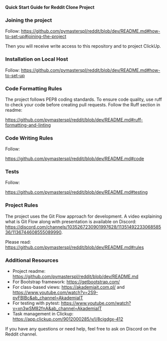 **Quick Start Guide for Reddit Clone Project**

### Joining the project

Follow: https://github.com/pymasterspl/reddit/blob/dev/README.md#how-to-set-up#joining-the-project

Then you will receive write access to this repository and to project ClickUp. 


### Installation on Local Host

Follow: https://github.com/pymasterspl/reddit/blob/dev/README.md#how-to-set-up


### Code Formatting Rules

The project follows PEP8 coding standards. To ensure code quality, use ruff to check your code before creating pull requests. Follow the Ruff section in readme:

https://github.com/pymasterspl/reddit/blob/dev/README.md#ruff-formatting-and-linting


### Code Writing Rules

Follow:

https://github.com/pymasterspl/reddit/blob/dev/README.md#code


### Tests

Follow: 

https://github.com/pymasterspl/reddit/blob/dev/README.md#testing


### Project Rules

The project uses the Git Flow approach for development. A video explaining what is Git Flow along with presentation is available on Discord: https://discord.com/channels/1035267230901997628/1135149223306858536/1136744608555089990. 

Please read: https://github.com/pymasterspl/reddit/blob/dev/README.md#rules



### Additional Resources

* Project readme: https://github.com/pymasterspl/reddit/blob/dev/README.md
* For Bootstrap framework: https://getbootstrap.com/
* For class-based views: https://akademiait.com.pl/ and https://www.youtube.com/watch?v=2S9-pvFBlBc&ab_channel=AkademiaIT
* For testing with pytest: https://www.youtube.com/watch?v=xn3wSM82fnA&ab_channel=AkademiaIT
* Task management in Clickup: https://app.clickup.com/9012000285/v/l/8cjgdgx-412

If you have any questions or need help, feel free to ask on Discord on the Reddit channel.